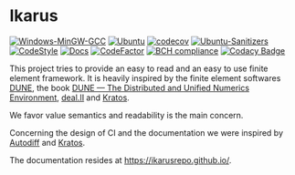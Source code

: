# Ikarus
[![Windows-MinGW-GCC](https://github.com/IkarusRepo/Ikarus/actions/workflows/windowsMinGW.yml/badge.svg)](https://github.com/IkarusRepo/Ikarus/actions/workflows/windowsMinGW.yml)
[![Ubuntu](https://github.com/IkarusRepo/Ikarus/actions/workflows/ubuntu.yml/badge.svg)](https://github.com/IkarusRepo/Ikarus/actions/workflows/ubuntu.yml)
[![codecov](https://codecov.io/gh/IkarusRepo/Ikarus/branch/master/graph/badge.svg?token=zJgggitPMc)](https://codecov.io/gh/IkarusRepo/Ikarus)
[![Ubuntu-Sanitizers](https://github.com/IkarusRepo/Ikarus/actions/workflows/sanitizers.yml/badge.svg)](https://github.com/IkarusRepo/Ikarus/actions/workflows/sanitizers.yml)
[![CodeStyle](https://github.com/IkarusRepo/Ikarus/actions/workflows/style.yml/badge.svg)](https://github.com/IkarusRepo/Ikarus/actions/workflows/style.yml)
[![Docs](https://github.com/IkarusRepo/Ikarus/actions/workflows/ghpages.yml/badge.svg)](https://github.com/IkarusRepo/Ikarus/actions/workflows/ghpages.yml)
[![CodeFactor](https://www.codefactor.io/repository/github/ikarusrepo/ikarus/badge/master)](https://www.codefactor.io/repository/github/ikarusrepo/ikarus/overview/master)
[![BCH compliance](https://bettercodehub.com/edge/badge/IkarusRepo/Ikarus?branch=master)](https://bettercodehub.com/)
[![Codacy Badge](https://app.codacy.com/project/badge/Grade/5c588e67d1e541fc9be3c7377297aa8a)](https://www.codacy.com/gh/IkarusRepo/Ikarus/dashboard?utm_source=github.com&amp;utm_medium=referral&amp;utm_content=IkarusRepo/Ikarus&amp;utm_campaign=Badge_Grade)

This project tries to provide an easy to read and an easy to use finite element framework.
It is heavily inspired by the finite element softwares [DUNE](https://dune-project.org/), the book [DUNE — The Distributed and Unified Numerics Environment](https://www.springer.com/gp/book/9783030597016),
[deal.II](https://www.dealii.org/) and [Kratos](https://github.com/KratosMultiphysics/Kratos).

We favor value semantics and readability is the main concern.

Concerning the design of CI and the documentation we were inspired by [Autodiff](https://autodiff.github.io/)  and [Kratos](https://github.com/KratosMultiphysics/Kratos).

The documentation resides at https://ikarusrepo.github.io/.
